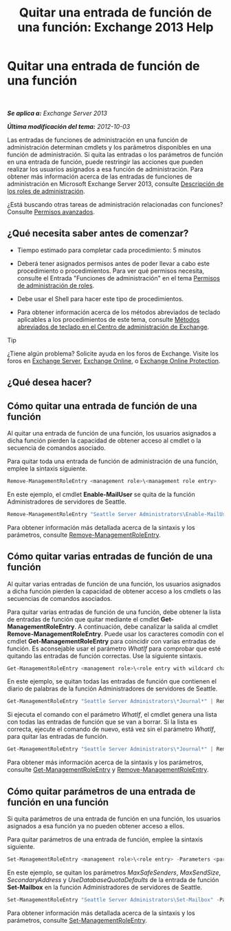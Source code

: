 ﻿---
title: 'Quitar una entrada de función de una función: Exchange 2013 Help'
TOCTitle: Quitar una entrada de función de una función
ms:assetid: 4736367a-750f-44d3-8a20-5149bd35e9ff
ms:mtpsurl: https://technet.microsoft.com/es-es/library/Dd297947(v=EXCHG.150)
ms:contentKeyID: 49895606
ms.date: 05/22/2018
mtps_version: v=EXCHG.150
ms.translationtype: MT
---

# Quitar una entrada de función de una función

 

_**Se aplica a:** Exchange Server 2013_

_**Última modificación del tema:** 2012-10-03_

Las entradas de funciones de administración en una función de administración determinan cmdlets y los parámetros disponibles en una función de administración. Si quita las entradas o los parámetros de función en una entrada de función, puede restringir las acciones que pueden realizar los usuarios asignados a esa función de administración. Para obtener más información acerca de las entradas de funciones de administración en Microsoft Exchange Server 2013, consulte [Descripción de los roles de administración](understanding-management-roles-exchange-2013-help.md).

¿Está buscando otras tareas de administración relacionadas con funciones? Consulte [Permisos avanzados](advanced-permissions-exchange-2013-help.md).

## ¿Qué necesita saber antes de comenzar?

  - Tiempo estimado para completar cada procedimiento: 5 minutos

  - Deberá tener asignados permisos antes de poder llevar a cabo este procedimiento o procedimientos. Para ver qué permisos necesita, consulte el Entrada "Funciones de administración" en el tema [Permisos de administración de roles](role-management-permissions-exchange-2013-help.md).

  - Debe usar el Shell para hacer este tipo de procedimientos.

  - Para obtener información acerca de los métodos abreviados de teclado aplicables a los procedimientos de este tema, consulte [Métodos abreviados de teclado en el Centro de administración de Exchange](keyboard-shortcuts-in-the-exchange-admin-center-exchange-online-protection-help.md).


> [!TIP]
> ¿Tiene algún problema? Solicite ayuda en los foros de Exchange. Visite los foros en <A href="https://go.microsoft.com/fwlink/p/?linkid=60612">Exchange Server</A>, <A href="https://go.microsoft.com/fwlink/p/?linkid=267542">Exchange Online</A>, o <A href="https://go.microsoft.com/fwlink/p/?linkid=285351">Exchange Online Protection</A>.



## ¿Qué desea hacer?

## Cómo quitar una entrada de función de una función

Al quitar una entrada de función de una función, los usuarios asignados a dicha función pierden la capacidad de obtener acceso al cmdlet o la secuencia de comandos asociado.

Para quitar toda una entrada de función de administración de una función, emplee la sintaxis siguiente.

```powershell
Remove-ManagementRoleEntry <management role>\<management role entry>
```

En este ejemplo, el cmdlet **Enable-MailUser** se quita de la función Administradores de servidores de Seattle.

```powershell
Remove-ManagementRoleEntry "Seattle Server Administrators\Enable-MailUser"
```

Para obtener información más detallada acerca de la sintaxis y los parámetros, consulte [Remove-ManagementRoleEntry](https://technet.microsoft.com/es-es/library/dd351187\(v=exchg.150\)).

## Cómo quitar varias entradas de función de una función

Al quitar varias entradas de función de una función, los usuarios asignados a dicha función pierden la capacidad de obtener acceso a los cmdlets o las secuencias de comandos asociados.

Para quitar varias entradas de función de una función, debe obtener la lista de entradas de función que quitar mediante el cmdlet **Get-ManagementRoleEntry**. A continuación, debe canalizar la salida al cmdlet **Remove-ManagementRoleEntry**. Puede usar los caracteres comodín con el cmdlet **Get-ManagementRoleEntry** para coincidir con varias entradas de función. Es aconsejable usar el parámetro *WhatIf* para comprobar que esté quitando las entradas de función correctas. Use la siguiente sintaxis.

```PowerShell
Get-ManagementRoleEntry <management role>\<role entry with wildcard character> | Remove-ManagementRoleEntry -WhatIf
```

En este ejemplo, se quitan todas las entradas de función que contienen el diario de palabras de la función Administradores de servidores de Seattle.

```PowerShell
Get-ManagementRoleEntry "Seattle Server Administrators\*Journal*" | Remove-ManagementRoleEntry -WhatIf
```

Si ejecuta el comando con el parámetro *WhatIf*, el cmdlet genera una lista con todas las entradas de función que se van a borrar. Si la lista es correcta, ejecute el comando de nuevo, está vez sin el parámetro *WhatIf*, para quitar las entradas de función.

```PowerShell
Get-ManagementRoleEntry "Seattle Server Administrators\*Journal*" | Remove-ManagementRoleEntry
```

Para obtener más información acerca de la sintaxis y los parámetros, consulte [Get-ManagementRoleEntry](https://technet.microsoft.com/es-es/library/dd335210\(v=exchg.150\)) y [Remove-ManagementRoleEntry](https://technet.microsoft.com/es-es/library/dd351187\(v=exchg.150\)).

## Cómo quitar parámetros de una entrada de función en una función

Si quita parámetros de una entrada de función en una función, los usuarios asignados a esa función ya no pueden obtener acceso a ellos.

Para quitar parámetros de una entrada de función, emplee la sintaxis siguiente.

```PowerShell
Set-ManagementRoleEntry <management role>\<role entry> -Parameters <parameter 1>,<parameter 2...> -RemoveParameter
```

En este ejemplo, se quitan los parámetros *MaxSafeSenders*, *MaxSendSize*, *SecondaryAddress* y *UseDatabaseQuotaDefaults* de la entrada de función **Set-Mailbox** en la función Administradores de servidores de Seattle.

```PowerShell
Set-ManagementRoleEntry "Seattle Server Administrators\Set-Mailbox" -Parameters MaxSafeSenders,MaxSendSize,SecondaryAddress,UseDatabaseQuotaDefaults -RemoveParameter
```

Para obtener información más detallada acerca de la sintaxis y los parámetros, consulte [Set-ManagementRoleEntry](https://technet.microsoft.com/es-es/library/dd351162\(v=exchg.150\)).

